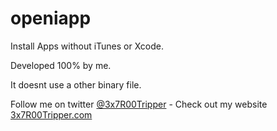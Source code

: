 openiapp
========

<p>Install Apps without iTunes or Xcode.</p>
<p>Developed 100% by me.</p>
<p>It doesnt use a other binary file.</p>

<p>Follow me on twitter <a href="https://twitter.com/3x7R00Tripper">@3x7R00Tripper</a> - Check out my website <a href="http://3x7R00Tripper.com">3x7R00Tripper.com</a></p>
